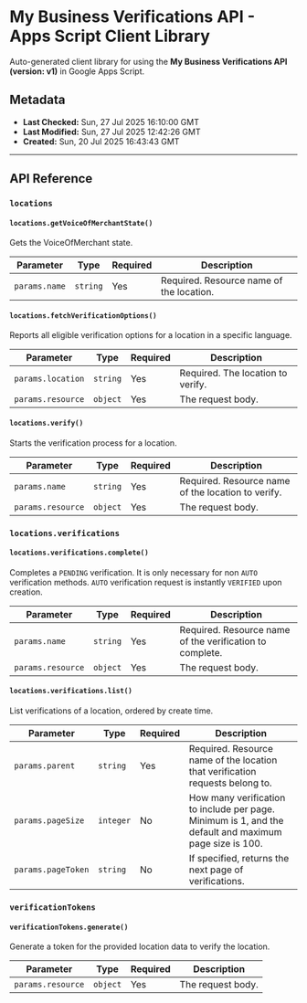 # My Business Verifications API - Apps Script Client Library

Auto-generated client library for using the **My Business Verifications API (version: v1)** in Google Apps Script.

## Metadata

- **Last Checked:** Sun, 27 Jul 2025 16:10:00 GMT
- **Last Modified:** Sun, 27 Jul 2025 12:42:26 GMT
- **Created:** Sun, 20 Jul 2025 16:43:43 GMT



---

## API Reference

### `locations`

#### `locations.getVoiceOfMerchantState()`

Gets the VoiceOfMerchant state.

| Parameter | Type | Required | Description |
|---|---|---|---|
| `params.name` | `string` | Yes | Required. Resource name of the location. |

#### `locations.fetchVerificationOptions()`

Reports all eligible verification options for a location in a specific language.

| Parameter | Type | Required | Description |
|---|---|---|---|
| `params.location` | `string` | Yes | Required. The location to verify. |
| `params.resource` | `object` | Yes | The request body. |

#### `locations.verify()`

Starts the verification process for a location.

| Parameter | Type | Required | Description |
|---|---|---|---|
| `params.name` | `string` | Yes | Required. Resource name of the location to verify. |
| `params.resource` | `object` | Yes | The request body. |

### `locations.verifications`

#### `locations.verifications.complete()`

Completes a `PENDING` verification. It is only necessary for non `AUTO` verification methods. `AUTO` verification request is instantly `VERIFIED` upon creation.

| Parameter | Type | Required | Description |
|---|---|---|---|
| `params.name` | `string` | Yes | Required. Resource name of the verification to complete. |
| `params.resource` | `object` | Yes | The request body. |

#### `locations.verifications.list()`

List verifications of a location, ordered by create time.

| Parameter | Type | Required | Description |
|---|---|---|---|
| `params.parent` | `string` | Yes | Required. Resource name of the location that verification requests belong to. |
| `params.pageSize` | `integer` | No | How many verification to include per page. Minimum is 1, and the default and maximum page size is 100. |
| `params.pageToken` | `string` | No | If specified, returns the next page of verifications. |

### `verificationTokens`

#### `verificationTokens.generate()`

Generate a token for the provided location data to verify the location.

| Parameter | Type | Required | Description |
|---|---|---|---|
| `params.resource` | `object` | Yes | The request body. |